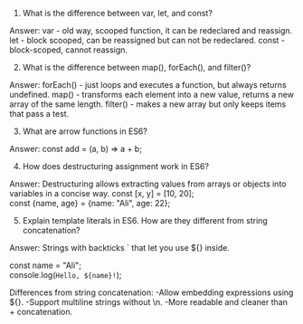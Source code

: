 1) What is the difference between var, let, and const?

Answer:
var - old way, scooped function, it can be redeclared and reassign.
let - block scooped, can be reassigned but can not be redeclared.
const - block-scoped, cannot reassign.

2) What is the difference between map(), forEach(), and filter()?

Answer:
forEach() - just loops and executes a function, but always returns undefined.
map() - transforms each element into a new value, returns a new array of the same length.
filter() - makes a new array but only keeps items that pass a test.

3) What are arrow functions in ES6?

Answer:
const add = (a, b) => a + b;

4) How does destructuring assignment work in ES6?

Answer:
Destructuring allows extracting values from arrays or objects into variables in a concise way.
const [x, y] = [10, 20];  
const {name, age} = {name: "Ali", age: 22};

5)  Explain template literals in ES6. How are they different from string concatenation?

Answer:
Strings with backticks ` that let you use ${} inside.

const name = "Ali";  
console.log(`Hello, ${name}!`);

Differences from string concatenation:
-Allow embedding expressions using ${}.
-Support multiline strings without \n.
-More readable and cleaner than + concatenation.

